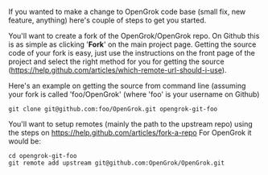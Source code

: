 If you wanted to make a change to OpenGrok code base (small fix, new feature, anything) here's couple of steps to get you started.

You'll want to create a fork of the OpenGrok/OpenGrok repo. On Github this is as simple as clicking '**Fork**' on the main project page. Getting the source code of your fork is easy, just use the instructions on the front page of the project and select the right method for you for getting the source (https://help.github.com/articles/which-remote-url-should-i-use).

Here's an example on getting the source from command line (assuming your fork is called 'foo/OpenGrok' (where 'foo' is your username on Github)

`git clone git@github.com:foo/OpenGrok.git opengrok-git-foo`

You'll want to setup remotes (mainly the path to the upstream repo) using the steps on https://help.github.com/articles/fork-a-repo For OpenGrok it would be:

```
cd opengrok-git-foo
git remote add upstream git@github.com:OpenGrok/OpenGrok.git
```

